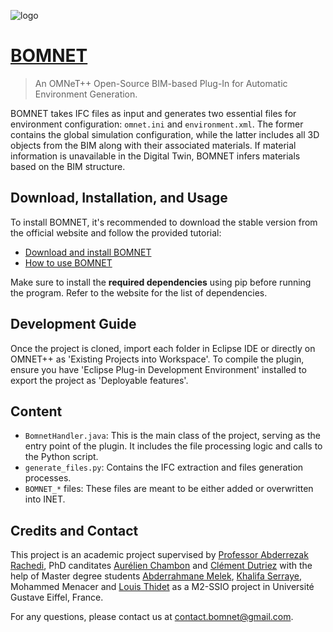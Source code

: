 ![logo](https://bomnet.github.io/website_assets/logo.png)

# [BOMNET](https://bomnet.github.io/)
> An OMNeT++ Open-Source BIM-based Plug-In for Automatic Environment Generation.

BOMNET takes IFC files as input and generates two essential files for environment configuration: `omnet.ini` and `environment.xml`. The former contains the global simulation configuration, while the latter includes all 3D objects from the BIM along with their associated materials. If material information is unavailable in the Digital Twin, BOMNET infers materials based on the BIM structure.

## Download, Installation, and Usage
To install BOMNET, it's recommended to download the stable version from the official website and follow the provided tutorial:
- [Download and install BOMNET](https://bomnet.github.io/#down)
- [How to use BOMNET](https://bomnet.github.io/#use)

Make sure to install the **required dependencies** using pip before running the program. Refer to the website for the list of dependencies.

## Development Guide
Once the project is cloned, import each folder in Eclipse IDE or directly on OMNET++ as 'Existing Projects into Workspace'.
To compile the plugin, ensure you have 'Eclipse Plug-in Development Environment' installed to export the project as 'Deployable features'.

## Content
- `BomnetHandler.java`: This is the main class of the project, serving as the entry point of the plugin. It includes the file processing logic and calls to the Python script.
- `generate_files.py`: Contains the IFC extraction and files generation processes.
- `BOMNET_*` files: These files are meant to be either added or overwritten into INET.

## Credits and Contact

This project is an academic project supervised by [Professor Abderrezak Rachedi](https://igm.univ-mlv.fr/~rachedi/), PhD canditates [Aurélien Chambon](https://aurelienchambon.pythonanywhere.com/en/) and [Clément Dutriez](https://www.linkedin.com/in/cl%C3%A9ment-dutriez/) with the help of Master degree students [Abderrahmane Melek](https://www.linkedin.com/in/melek-abderrahmane/), [Khalifa Serraye](https://khalifaserraye.github.io/portfolio/), Mohammed Menacer and [Louis Thidet](https://louis-thidet.github.io/) as a M2-SSIO project in Université Gustave Eiffel, France.

For any questions, please contact us at contact.bomnet@gmail.com.
